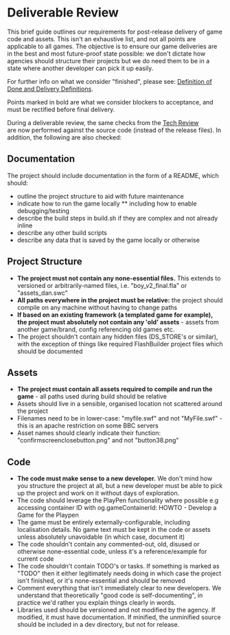# Deliverable Review

This brief guide outlines our requirements for post-release delivery of game 
code and assets. This isn't an exhaustive list, and not all points are 
applicable to all games. The objective is to ensure our game deliveries are 
in the best and most future-proof state possible: we don't dictate how 
agencies should structure their projects but we do need them to be in a state
 where another developer can pick it up easily.

For further info on what we consider "finished", please see: [Definition of 
Done and Delivery Definitions](definition-of-done.md).

Points marked in bold are what we consider blockers to acceptance, and must 
be rectified before final delivery.

During a deliverable review, the same checks from the [Tech Review](tech-review.md)  
are now performed against the source code (instead of the release files). In 
addition, the following are also checked:

## Documentation

The project should include documentation in the form of a README, which should:
* outline the project structure to aid with future maintenance
* indicate how to run the game locally
** including how to enable debugging/testing
* describe the build steps in build.sh if they are complex and not already 
inline
* describe any other build scripts
* describe any data that is saved by the game locally or otherwise

## Project Structure

* **The project must not contain any none-essential files.** This extends to versioned or arbitrarily-named files, i.e. "boy_v2_final.fla" or "assets_dan.swc"
* **All paths everywhere in the project must be relative:** the project should compile on any machine without having to change paths
* **If based on an existing framework (a templated game for example), the project must absolutely not contain any 'old' assets** - assets from another game/brand, config referencing old games etc.
* The project shouldn't contain any hidden files (DS_STORE's or similar), with the exception of things like required FlashBuilder project files which should be documented

## Assets

* **The project must contain all assets required to compile and run the game** - all paths used during build should be relative
* Assets should live in a sensible, organised location not scattered around the project
* Filenames need to be in lower-case: "myfile.swf" and not "MyFile.swf" - this is an apache restriction on some BBC servers
* Asset names should clearly indicate their function: "confirmscreenclosebutton.png" and not "button38.png"

## Code

* **The code must make sense to a new developer.** We don't mind how you structure the project at all, but a new developer must be able to pick up the project and work on it without days of exploration.
* The code should leverage the PlayPen functionality where possible e.g accessing container ID with og.gameContainerId: HOWTO - Develop a Game for the Playpen
* The game must be entirely externally-configurable, including localisation details. No game text must be kept in the code or assets unless absolutely unavoidable (in which case, document it)
* The code shouldn't contain any commented-out, old, disused or otherwise none-essential code, unless it's a reference/example for current code
* The code shouldn't contain TODO's or tasks. If something is marked as "TODO" then it either legitimately needs doing in which case the project isn't finished, or it's none-essential and should be removed
* Comment everything that isn't immediately clear to new developers. We understand that theoretically "good code is self-documenting", in practice we'd rather you explain things clearly in words.
* Libraries used should be versioned and not modified by the agency. If modified, it must have documentation. If minified, the unminified source should be included in a dev directory, but not for release.